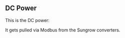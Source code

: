 ## DC Power

This is the DC power: <Topic topic="total_dc_power" /> 

It gets pulled via Modbus from the Sungrow converters.

